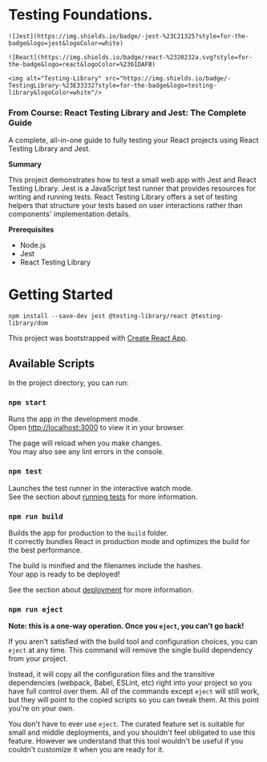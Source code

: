 # Testing Foundations.

`![Jest](https://img.shields.io/badge/-jest-%23C21325?style=for-the-badge&logo=jest&logoColor=white)`

`![React](https://img.shields.io/badge/react-%2320232a.svg?style=for-the-badge&logo=react&logoColor=%2361DAFB)`

`<img alt="Testing-Library" src="https://img.shields.io/badge/-TestingLibrary-%23E33332?style=for-the-badge&logo=testing-library&logoColor=white"/>`

### From Course: React Testing Library and Jest: The Complete Guide

A complete, all-in-one guide to fully testing your React projects using React Testing Library and Jest.

**Summary**

This project demonstrates how to test a small web app with Jest and React Testing Library. Jest is a JavaScript test runner that provides resources for writing and running tests. React Testing Library offers a set of testing helpers that structure your tests based on user interactions rather than components' implementation details.

**Prerequisites**

- Node.js
- Jest
- React Testing Library



# Getting Started 

`npm install --save-dev jest @testing-library/react @testing-library/dom`

This project was bootstrapped with [Create React App](https://github.com/facebook/create-react-app).

## Available Scripts

In the project directory, you can run:

### `npm start`

Runs the app in the development mode.\
Open [http://localhost:3000](http://localhost:3000) to view it in your browser.

The page will reload when you make changes.\
You may also see any lint errors in the console.

### `npm test`

Launches the test runner in the interactive watch mode.\
See the section about [running tests](https://facebook.github.io/create-react-app/docs/running-tests) for more information.

### `npm run build`

Builds the app for production to the `build` folder.\
It correctly bundles React in production mode and optimizes the build for the best performance.

The build is minified and the filenames include the hashes.\
Your app is ready to be deployed!

See the section about [deployment](https://facebook.github.io/create-react-app/docs/deployment) for more information.

### `npm run eject`

**Note: this is a one-way operation. Once you `eject`, you can't go back!**

If you aren't satisfied with the build tool and configuration choices, you can `eject` at any time. This command will remove the single build dependency from your project.

Instead, it will copy all the configuration files and the transitive dependencies (webpack, Babel, ESLint, etc) right into your project so you have full control over them. All of the commands except `eject` will still work, but they will point to the copied scripts so you can tweak them. At this point you're on your own.

You don't have to ever use `eject`. The curated feature set is suitable for small and middle deployments, and you shouldn't feel obligated to use this feature. However we understand that this tool wouldn't be useful if you couldn't customize it when you are ready for it.

